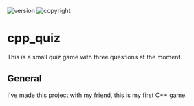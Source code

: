 ![version](https://img.shields.io/badge/Patch-v1.0.0-blue?style=for-the-badge) ![copyright](https://img.shields.io/badge/%C2%A9-Berfan%20K.-red?style=for-the-badge)

# cpp_quiz
This is a small quiz game with three questions at the moment. 

## General
I've made this project with my friend, this is my first C++ game.
